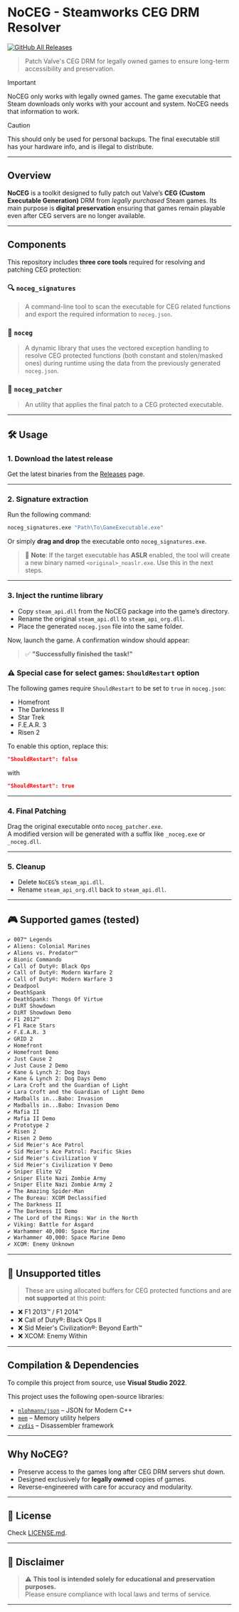 # NoCEG - Steamworks CEG DRM Resolver
[![GitHub All Releases](https://img.shields.io/github/downloads/iArtorias/noceg/total.svg)](https://github.com/iArtorias/noceg/releases)
> Patch Valve's CEG DRM for legally owned games to ensure long-term accessibility and preservation.

> [!IMPORTANT]  
> NoCEG only works with legally owned games. The game executable that Steam downloads only works with your account and system. NoCEG needs that information to work.

> [!CAUTION]
> This should only be used for personal backups. The final executable still has your hardware info, and is illegal to distribute.
---

## Overview

**NoCEG** is a toolkit designed to fully patch out Valve’s **CEG (Custom Executable Generation)** DRM from *legally purchased* Steam games. Its main purpose is **digital preservation** ensuring that games remain playable even after CEG servers are no longer available.

---

## Components

This repository includes **three core tools** required for resolving and patching CEG protection:

### 🔍 `noceg_signatures`
> A command-line tool to scan the executable for CEG related functions and export the required information to `noceg.json`.

### 🧠 `noceg`
> A dynamic library that uses the vectored exception handling to resolve CEG protected functions (both constant and stolen/masked ones) during runtime using the data from the previously generated `noceg.json`.

### 🧰 `noceg_patcher`
> An utility that applies the final patch to a CEG protected executable.

---

## 🛠️ Usage

### **1. Download the latest release**

Get the latest binaries from the [Releases](https://github.com/iArtorias/noceg/releases) page.

---

### **2. Signature extraction**
Run the following command:
```bash
noceg_signatures.exe "Path\To\GameExecutable.exe"
```

Or simply **drag and drop** the executable onto `noceg_signatures.exe`.

> 🔔 **Note**: If the target executable has **ASLR** enabled, the tool will create a new binary named `<original>_noaslr.exe`. Use this in the next steps.

---

### **3. Inject the runtime library**

- Copy `steam_api.dll` from the NoCEG package into the game’s directory.
- Rename the original `steam_api.dll` to `steam_api_org.dll`.
- Place the generated `noceg.json` file into the same folder.

Now, launch the game. A confirmation window should appear:
> ✅ **"Successfully finished the task!"**

### ⚠️ Special case for select games: `ShouldRestart` option

The following games require `ShouldRestart` to be set to `true` in `noceg.json`:

- Homefront  
- The Darkness II  
- Star Trek  
- F.E.A.R. 3  
- Risen 2

To enable this option, replace this:

```json
"ShouldRestart": false
```
with
```json
"ShouldRestart": true
```

---

### **4. Final Patching**

Drag the original executable onto `noceg_patcher.exe`.  
A modified version will be generated with a suffix like `_noceg.exe` or `_noceg.dll`.

---

### **5. Cleanup**

- Delete `NoCEG`’s `steam_api.dll`.
- Rename `steam_api_org.dll` back to `steam_api.dll`.

---

## 🎮 Supported games (tested)

```txt
✔ 007™ Legends
✔ Aliens: Colonial Marines
✔ Aliens vs. Predator™
✔ Bionic Commando
✔ Call of Duty®: Black Ops
✔ Call of Duty®: Modern Warfare 2
✔ Call of Duty®: Modern Warfare 3
✔ Deadpool
✔ DeathSpank
✔ DeathSpank: Thongs Of Virtue
✔ DiRT Showdown
✔ DiRT Showdown Demo
✔ F1 2012™
✔ F1 Race Stars
✔ F.E.A.R. 3
✔ GRID 2
✔ Homefront
✔ Homefront Demo
✔ Just Cause 2
✔ Just Cause 2 Demo
✔ Kane & Lynch 2: Dog Days
✔ Kane & Lynch 2: Dog Days Demo
✔ Lara Croft and the Guardian of Light
✔ Lara Croft and the Guardian of Light Demo
✔ Madballs in...Babo: Invasion
✔ Madballs in...Babo: Invasion Demo
✔ Mafia II
✔ Mafia II Demo
✔ Prototype 2
✔ Risen 2
✔ Risen 2 Demo
✔ Sid Meier's Ace Patrol
✔ Sid Meier's Ace Patrol: Pacific Skies
✔ Sid Meier's Civilization V
✔ Sid Meier's Civilization V Demo
✔ Sniper Elite V2
✔ Sniper Elite Nazi Zombie Army
✔ Sniper Elite Nazi Zombie Army 2
✔ The Amazing Spider-Man
✔ The Bureau: XCOM Declassified
✔ The Darkness II
✔ The Darkness II Demo
✔ The Lord of the Rings: War in the North
✔ Viking: Battle for Asgard
✔ Warhammer 40,000: Space Marine
✔ Warhammer 40,000: Space Marine Demo
✔ XCOM: Enemy Unknown
```

---

## 🚫 Unsupported titles

> These are using allocated buffers for CEG protected functions and are **not supported** at this point:

- ❌ F1 2013™ / F1 2014™  
- ❌ Call of Duty®: Black Ops II  
- ❌ Sid Meier's Civilization®: Beyond Earth™  
- ❌ XCOM: Enemy Within  

---

## Compilation & Dependencies

To compile this project from source, use **Visual Studio 2022**.


This project uses the following open-source libraries:

- [`nlohmann/json`](https://github.com/nlohmann/json) – JSON for Modern C++  
- [`mem`](https://github.com/0x1F9F1/mem) – Memory utility helpers  
- [`zydis`](https://github.com/zyantific/zydis) – Disassembler framework  

---

## Why NoCEG?

- Preserve access to the games long after CEG DRM servers shut down.
- Designed exclusively for **legally owned** copies of games.
- Reverse-engineered with care for accuracy and modularity.

--- 

## 📄 License

Check [LICENSE.md](LICENSE.md).

--- 

## 💬 Disclaimer

> ⚠️ **This tool is intended solely for educational and preservation purposes.**  
> Please ensure compliance with local laws and terms of service.

---
